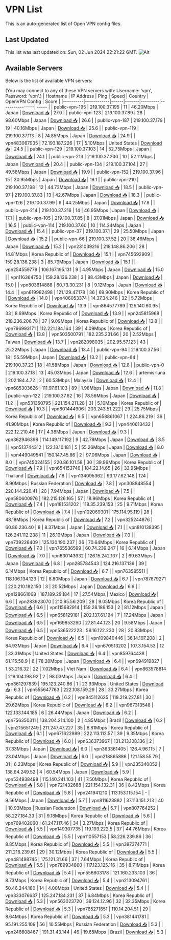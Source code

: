 # VPN List

This is an auto-generated list of Open VPN config files.

## Last Updated

This list was last updated on: Sun, 02 Jun 2024 22:21:22 GMT.
![Alt](https://repobeats.axiom.co/api/embed/186b98318ef1479477931607c1ad7d823f12451f.svg "Repobeats analytics image")

## Available Servers

Below is the list of available VPN servers:

(You may connect to any of these VPN servers with: Username: 'vpn', Password: 'vpn'.)
| Hostname | IP Address | Ping | Speed | Country | OpenVPN Config | Score |
|----------|------------|------|-------|---------|----------------| ----- |
| public-vpn-195 | 219.100.37.195 | 11 | 46.20Mbps | Japan | [Download 📥](./configs/server_0_JP.ovpn) | 27.0 |
| public-vpn-123 | 219.100.37.89 | 28 | 98.60Mbps | Japan | [Download 📥](./configs/server_1_JP.ovpn) | 26.6 |
| public-vpn-187 | 219.100.37.179 | 19 | 40.16Mbps | Japan | [Download 📥](./configs/server_2_JP.ovpn) | 25.6 |
| public-vpn-119 | 219.100.37.113 | 8 | 74.85Mbps | Japan | [Download 📥](./configs/server_3_JP.ovpn) | 24.9 |
| vpn483067935 | 72.193.187.226 | 17 | 5.10Mbps | United States | [Download 📥](./configs/server_4_US.ovpn) | 24.5 |
| public-vpn-129 | 219.100.37.103 | 14 | 52.75Mbps | Japan | [Download 📥](./configs/server_5_JP.ovpn) | 24.1 |
| public-vpn-213 | 219.100.37.200 | 10 | 52.11Mbps | Japan | [Download 📥](./configs/server_6_JP.ovpn) | 20.4 |
| public-vpn-134 | 219.100.37.104 | 27 | 49.56Mbps | Japan | [Download 📥](./configs/server_7_JP.ovpn) | 19.9 |
| public-vpn-152 | 219.100.37.96 | 15 | 30.95Mbps | Japan | [Download 📥](./configs/server_8_JP.ovpn) | 19.1 |
| public-vpn-210 | 219.100.37.198 | 12 | 44.73Mbps | Japan | [Download 📥](./configs/server_9_JP.ovpn) | 18.5 |
| public-vpn-97 | 219.100.37.83 | 13 | 42.67Mbps | Japan | [Download 📥](./configs/server_10_JP.ovpn) | 18.3 |
| public-vpn-126 | 219.100.37.99 | 9 | 44.25Mbps | Japan | [Download 📥](./configs/server_11_JP.ovpn) | 17.8 |
| public-vpn-214 | 219.100.37.216 | 14 | 46.95Mbps | Japan | [Download 📥](./configs/server_12_JP.ovpn) | 17.1 |
| public-vpn-105 | 219.100.37.85 | 8 | 37.01Mbps | Japan | [Download 📥](./configs/server_13_JP.ovpn) | 16.5 |
| public-vpn-114 | 219.100.37.60 | 10 | 114.24Mbps | Japan | [Download 📥](./configs/server_14_JP.ovpn) | 15.4 |
| public-vpn-37 | 219.100.37.1 | 29 | 25.50Mbps | Japan | [Download 📥](./configs/server_15_JP.ovpn) | 15.2 |
| public-vpn-66 | 219.100.37.52 | 20 | 38.46Mbps | Japan | [Download 📥](./configs/server_16_JP.ovpn) | 15.2 |
| vpn231039216 | 218.148.86.206 | 28 | 14.81Mbps | Korea Republic of | [Download 📥](./configs/server_17_KR.ovpn) | 15.1 |
| vpn745692909 | 159.28.136.238 | 3 | 85.79Mbps | Japan | [Download 📥](./configs/server_18_JP.ovpn) | 15.1 |
| vpn254559779 | 106.167.195.131 | 9 | 4.95Mbps | Japan | [Download 📥](./configs/server_19_JP.ovpn) | 15.0 |
| vpn116364750 | 159.28.136.238 | 3 | 88.43Mbps | Japan | [Download 📥](./configs/server_20_JP.ovpn) | 15.0 |
| vpn803614888 | 60.73.30.231 | 8 | 9.12Mbps | Japan | [Download 📥](./configs/server_21_JP.ovpn) | 14.4 |
| vpn619982498 | 121.129.47.178 | 36 | 69.90Mbps | Korea Republic of | [Download 📥](./configs/server_22_KR.ovpn) | 14.0 |
| vpn406053374 | 14.37.34.246 | 32 | 5.72Mbps | Korea Republic of | [Download 📥](./configs/server_23_KR.ovpn) | 13.9 |
| vpn864577769 | 125.140.60.95 | 33 | 8.69Mbps | Korea Republic of | [Download 📥](./configs/server_24_KR.ovpn) | 13.9 |
| vpn245815968 | 218.236.206.78 | 37 | 9.09Mbps | Korea Republic of | [Download 📥](./configs/server_25_KR.ovpn) | 13.8 |
| vpn796993171 | 112.221.184.164 | 39 | 4.09Mbps | Korea Republic of | [Download 📥](./configs/server_26_KR.ovpn) | 13.8 |
| vpn503500791 | 182.235.231.66 | 20 | 2.52Mbps | Taiwan | [Download 📥](./configs/server_27_TW.ovpn) | 13.7 |
| vpn282098035 | 202.95.57.123 | 43 | 25.22Mbps | Japan | [Download 📥](./configs/server_28_JP.ovpn) | 13.4 |
| public-vpn-94 | 219.100.37.56 | 18 | 55.59Mbps | Japan | [Download 📥](./configs/server_29_JP.ovpn) | 13.2 |
| public-vpn-64 | 219.100.37.23 | 18 | 41.58Mbps | Japan | [Download 📥](./configs/server_30_JP.ovpn) | 12.8 |
| public-vpn-0 | 219.100.37.18 | 13 | 45.03Mbps | Japan | [Download 📥](./configs/server_31_JP.ovpn) | 12.6 |
| artemis-luna | 202.184.4.72 | 2 | 60.53Mbps | Malaysia | [Download 📥](./configs/server_32_MY.ovpn) | 12.4 |
| vpn685303626 | 111.97.61.103 | 89 | 1.98Mbps | Japan | [Download 📥](./configs/server_33_JP.ovpn) | 11.8 |
| public-vpn-122 | 219.100.37.62 | 16 | 78.56Mbps | Japan | [Download 📥](./configs/server_34_JP.ovpn) | 11.2 |
| vpn531350795 | 221.154.211.28 | 31 | 5.10Mbps | Korea Republic of | [Download 📥](./configs/server_35_KR.ovpn) | 10.3 |
| vpn801444906 | 203.243.51.222 | 29 | 25.75Mbps | Korea Republic of | [Download 📥](./configs/server_36_KR.ovpn) | 9.5 |
| vpn658861067 | 1.224.86.219 | 36 | 41.90Mbps | Korea Republic of | [Download 📥](./configs/server_37_KR.ovpn) | 9.3 |
| vpn440613432 | 222.12.210.46 | 17 | 4.38Mbps | Japan | [Download 📥](./configs/server_38_JP.ovpn) | 9.3 |
| vpn362946398 | 114.149.117.192 | 9 | 42.78Mbps | Japan | [Download 📥](./configs/server_39_JP.ovpn) | 8.5 |
| vpn513744312 | 122.18.10.181 | 5 | 55.26Mbps | Japan | [Download 📥](./configs/server_40_JP.ovpn) | 8.0 |
| vpn449049541 | 150.147.45.86 | 2 | 97.06Mbps | Japan | [Download 📥](./configs/server_41_JP.ovpn) | 8.0 |
| vpn745024155 | 220.86.101.58 | 30 | 39.96Mbps | Korea Republic of | [Download 📥](./configs/server_42_KR.ovpn) | 7.9 |
| vpn654153746 | 184.22.14.65 | 26 | 33.95Mbps | Thailand | [Download 📥](./configs/server_43_TH.ovpn) | 7.8 |
| vpn134095362 | 93.177.62.148 | 124 | 8.90Mbps | Russian Federation | [Download 📥](./configs/server_44_RU.ovpn) | 7.8 |
| vpn308848554 | 220.144.220.41 | 20 | 7.94Mbps | Japan | [Download 📥](./configs/server_45_JP.ovpn) | 7.5 |
| vpn580600976 | 182.215.126.165 | 57 | 18.96Mbps | Korea Republic of | [Download 📥](./configs/server_46_KR.ovpn) | 7.4 |
| vpn181531202 | 118.35.239.153 | 25 | 9.71Mbps | Korea Republic of | [Download 📥](./configs/server_47_KR.ovpn) | 7.4 |
| vpn102069301 | 175.114.95.119 | 28 | 48.18Mbps | Korea Republic of | [Download 📥](./configs/server_48_KR.ovpn) | 7.2 |
| vpn325244876 | 60.86.236.40 | 8 | 8.37Mbps | Japan | [Download 📥](./configs/server_49_JP.ovpn) | 7.1 |
| vpn810138395 | 126.241.112.238 | 11 | 26.10Mbps | Japan | [Download 📥](./configs/server_50_JP.ovpn) | 7.0 |
| vpn739226409 | 125.130.190.237 | 36 | 70.64Mbps | Korea Republic of | [Download 📥](./configs/server_51_KR.ovpn) | 7.0 |
| vpn765536599 | 60.74.239.247 | 16 | 6.14Mbps | Japan | [Download 📥](./configs/server_52_JP.ovpn) | 7.0 |
| vpn830143932 | 126.15.242.137 | 2 | 69.63Mbps | Japan | [Download 📥](./configs/server_53_JP.ovpn) | 6.8 |
| vpn285784543 | 124.216.137.136 | 39 | 6.14Mbps | Korea Republic of | [Download 📥](./configs/server_54_KR.ovpn) | 6.7 |
| vpn763585511 | 118.106.134.123 | 12 | 8.80Mbps | Japan | [Download 📥](./configs/server_55_JP.ovpn) | 6.7 |
| vpn787679271 | 220.210.182.150 | 3 | 20.52Mbps | Japan | [Download 📥](./configs/server_56_JP.ovpn) | 6.6 |
| vpn128661068 | 187.189.29.184 | 17 | 27.54Mbps | Mexico | [Download 📥](./configs/server_57_MX.ovpn) | 6.6 |
| vpn283923070 | 210.95.56.209 | 28 | 9.05Mbps | Korea Republic of | [Download 📥](./configs/server_58_KR.ovpn) | 6.6 |
| vpn115682914 | 159.28.189.153 | 2 | 81.12Mbps | Japan | [Download 📥](./configs/server_59_JP.ovpn) | 6.5 |
| vpn658129181 | 202.137.61.194 | 7 | 17.24Mbps | Japan | [Download 📥](./configs/server_60_JP.ovpn) | 6.5 |
| vpn169853290 | 27.81.44.123 | 20 | 9.58Mbps | Japan | [Download 📥](./configs/server_61_JP.ovpn) | 6.5 |
| vpn536522223 | 59.16.122.230 | 28 | 20.83Mbps | Korea Republic of | [Download 📥](./configs/server_62_KR.ovpn) | 6.5 |
| vpn109840446 | 36.14.107.208 | 2 | 84.93Mbps | Japan | [Download 📥](./configs/server_63_JP.ovpn) | 6.4 |
| vpn670513202 | 107.3.154.53 | 12 | 33.31Mbps | United States | [Download 📥](./configs/server_64_US.ovpn) | 6.4 |
| vpn859764438 | 61.115.58.9 | 6 | 78.20Mbps | Japan | [Download 📥](./configs/server_65_JP.ovpn) | 6.4 |
| vpn694919827 | 1.53.216.32 | 22 | 7.02Mbps | Viet Nam | [Download 📥](./configs/server_66_VN.ovpn) | 6.4 |
| vpn863578814 | 219.104.198.92 | 2 | 98.03Mbps | Japan | [Download 📥](./configs/server_67_JP.ovpn) | 6.4 |
| vpn361297839 | 195.123.240.66 | 1 | 23.93Mbps | United States | [Download 📥](./configs/server_68_US.ovpn) | 6.3 |
| vpn555647763 | 222.108.159.29 | 28 | 33.27Mbps | Korea Republic of | [Download 📥](./configs/server_69_KR.ovpn) | 6.2 |
| vpn845112625 | 118.219.227.81 | 30 | 29.62Mbps | Korea Republic of | [Download 📥](./configs/server_70_KR.ovpn) | 6.2 |
| vpn967313548 | 122.133.144.185 | 6 | 26.44Mbps | Japan | [Download 📥](./configs/server_71_JP.ovpn) | 6.2 |
| vpn756350311 | 138.204.214.100 | 2 | 4.85Mbps | Brazil | [Download 📥](./configs/server_72_BR.ovpn) | 6.2 |
| vpn215651249 | 211.247.47.227 | 35 | 8.81Mbps | Korea Republic of | [Download 📥](./configs/server_73_KR.ovpn) | 6.1 |
| vpn671622989 | 222.113.112.57 | 39 | 9.35Mbps | Korea Republic of | [Download 📥](./configs/server_74_KR.ovpn) | 6.0 |
| vpn636373967 | 131.213.108.136 | 2 | 37.33Mbps | Japan | [Download 📥](./configs/server_75_JP.ovpn) | 6.0 |
| vpn363361405 | 126.4.96.115 | 7 | 23.04Mbps | Japan | [Download 📥](./configs/server_76_JP.ovpn) | 6.0 |
| vpn218865886 | 121.158.55.79 | 31 | 6.23Mbps | Korea Republic of | [Download 📥](./configs/server_77_KR.ovpn) | 5.9 |
| vpn235340052 | 138.64.249.52 | 4 | 60.54Mbps | Japan | [Download 📥](./configs/server_78_JP.ovpn) | 5.9 |
| vpn534938498 | 115.140.241.103 | 41 | 7.50Mbps | Korea Republic of | [Download 📥](./configs/server_79_KR.ovpn) | 5.8 |
| vpn721432668 | 221.154.132.31 | 36 | 8.42Mbps | Korea Republic of | [Download 📥](./configs/server_80_KR.ovpn) | 5.8 |
| vpn241941210 | 113.153.115.154 | - | 9.56Mbps | Japan | [Download 📥](./configs/server_81_JP.ovpn) | 5.7 |
| vpn811623882 | 37.113.151.213 | 40 | 10.93Mbps | Russian Federation | [Download 📥](./configs/server_82_RU.ovpn) | 5.7 |
| vpn807764252 | 58.227.184.33 | 31 | 9.18Mbps | Korea Republic of | [Download 📥](./configs/server_83_KR.ovpn) | 5.6 |
| vpn769402060 | 61.247.117.46 | 34 | 3.27Mbps | Korea Republic of | [Download 📥](./configs/server_84_KR.ovpn) | 5.5 |
| vpn149307735 | 119.193.222.5 | 37 | 44.76Mbps | Korea Republic of | [Download 📥](./configs/server_85_KR.ovpn) | 5.5 |
| vpn110557153 | 58.226.239.86 | 36 | 8.85Mbps | Korea Republic of | [Download 📥](./configs/server_86_KR.ovpn) | 5.5 |
| vpn397374771 | 211.216.239.61 | 29 | 30.12Mbps | Korea Republic of | [Download 📥](./configs/server_87_KR.ovpn) | 5.5 |
| vpn481498745 | 175.121.31.66 | 37 | 7.64Mbps | Korea Republic of | [Download 📥](./configs/server_88_KR.ovpn) | 5.5 |
| vpn789934860 | 117.123.125.116 | 35 | 8.71Mbps | Korea Republic of | [Download 📥](./configs/server_89_KR.ovpn) | 5.4 |
| vpn556603178 | 121.160.233.103 | 36 | 8.73Mbps | Korea Republic of | [Download 📥](./configs/server_90_KR.ovpn) | 5.4 |
| vpn213094761 | 50.46.244.180 | 14 | 4.00Mbps | United States | [Download 📥](./configs/server_91_US.ovpn) | 5.4 |
| vpn333076637 | 125.247.184.231 | 37 | 6.84Mbps | Korea Republic of | [Download 📥](./configs/server_92_KR.ovpn) | 5.3 |
| vpn563023720 | 39.124.12.96 | 32 | 32.35Mbps | Korea Republic of | [Download 📥](./configs/server_93_KR.ovpn) | 5.3 |
| vpn765271651 | 110.14.204.51 | 29 | 8.64Mbps | Korea Republic of | [Download 📥](./configs/server_94_KR.ovpn) | 5.3 |
| vpn381441781 | 95.191.255.109 | 56 | 10.55Mbps | Russian Federation | [Download 📥](./configs/server_95_RU.ovpn) | 5.3 |
| vpn246608467 | 191.31.43.144 | 46 | 19.65Mbps | Brazil | [Download 📥](./configs/server_96_BR.ovpn) | 5.3 |
